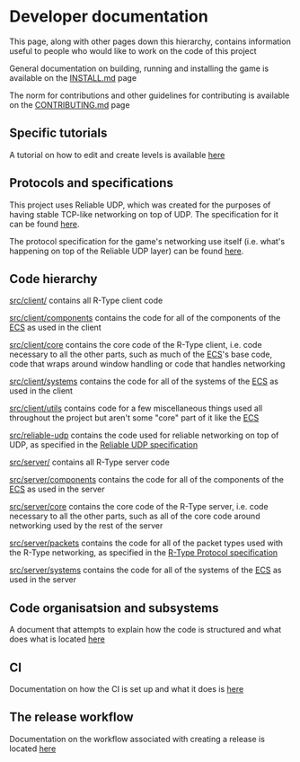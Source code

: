 # Developer documentation

This page, along with other pages down this hierarchy, contains information useful to people who would like to work on the code of this project

General documentation on building, running and installing the game is available on the [INSTALL.md](../INSTALL.md) page

The norm for contributions and other guidelines for contributing is available on the [CONTRIBUTING.md](../CONTRIBUTING.md) page

## Specific tutorials

A tutorial on how to edit and create levels is available [here](./LEVEL-EDITING.md)

## Protocols and specifications

This project uses Reliable UDP, which was created for the purposes of having stable TCP-like networking on top of UDP. The specification for it can be found [here](./RELIABLE-UDP-SPEC.md).

The protocol specification for the game's networking use itself (i.e. what's happening on top of the Reliable UDP layer) can be found [here](./R-TYPE-PROTOCOL-SPEC.md).

## Code hierarchy

[src/client/](../src/client/) contains all R-Type client code

[src/client/components](../src/client/components) contains the code for all of the components of the [ECS](./ECS.md) as used in the client

[src/client/core](../src/client/core) contains the core code of the R-Type client, i.e. code necessary to all the other parts, such as much of the [ECS](./ECS.md)'s base code, code that wraps around window handling or code that handles networking

[src/client/systems](../src/client/systems) contains the code for all of the systems of the [ECS](./ECS.md) as used in the client

[src/client/utils](../src/client/utils) contains code for a few miscellaneous things used all throughout the project but aren't some "core" part of it like the [ECS](./ECS.md)

[src/reliable-udp](../src/reliable-udp) contains the code used for reliable networking on top of UDP, as specified in the [Reliable UDP specification](./RELIABLE-UDP-SPEC.md)

[src/server/](../src/server/) contains all R-Type server code

[src/server/components](../src/client/components) contains the code for all of the components of the [ECS](./ECS.md) as used in the server

[src/server/core](../src/client/core) contains the core code of the R-Type server, i.e. code necessary to all the other parts, such as all of the core code around networking used by the rest of the server

[src/server/packets](../src/client/packets) contains the code for all of the packet types used with the R-Type networking, as specified in the [R-Type Protocol specification](./R-TYPE-PROTOCOL-SPEC.md)

[src/server/systems](../src/client/systems) contains the code for all of the systems of the [ECS](./ECS.md) as used in the server

## Code organisatsion and subsystems

A document that attempts to explain how the code is structured and what does what is located [here](./CODE-STRUCTURE.md)

## CI

Documentation on how the CI is set up and what it does is [here](./CI.md)

## The release workflow

Documentation on the workflow associated with creating a release is located [here](./RELEASE-WORKFLOW.md)
